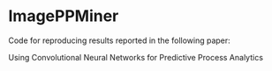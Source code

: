 # ImagePPMiner

Code for reproducing results reported in the following paper:

Using Convolutional Neural Networks for Predictive Process Analytics
